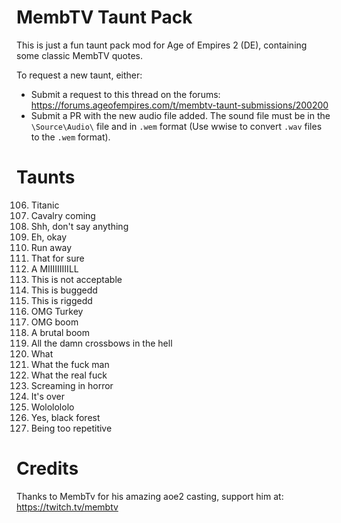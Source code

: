 # MembTV Taunt Pack
This is just a fun taunt pack mod for Age of Empires 2 (DE), containing some classic MembTV quotes.

To request a new taunt, either:

- Submit a request to this thread on the forums: https://forums.ageofempires.com/t/membtv-taunt-submissions/200200
- Submit a PR with the new audio file added. The sound file must be in the `\Source\Audio\` file and in `.wem` format (Use wwise to convert `.wav` files to the `.wem` format).

# Taunts
106. Titanic
107. Cavalry coming
108. Shh, don't say anything
109. Eh, okay
110. Run away
111. That for sure
112. A MIIIIIIIIILL
113. This is not acceptable
114. This is buggedd
115. This is riggedd
116. OMG Turkey
117. OMG boom
118. A brutal boom
119. All the damn crossbows in the hell
120. What
121. What the fuck man
122. What the real fuck
123. Screaming in horror
124. It's over
125. Wololololo
126. Yes, black forest
127. Being too repetitive

# Credits
Thanks to MembTv for his amazing aoe2 casting, support him at: https://twitch.tv/membtv





